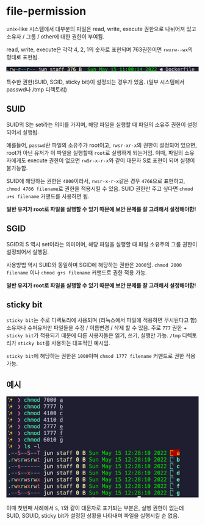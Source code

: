 # file-permission

unix-like 시스템에서 대부분의 파일은 read, write, execute 권한으로 나뉘어져 있고 소유자 / 그룹 / other에 대한 권한이 부여됨.

read, write, execute은 각각 4, 2, 1의 숫자로 표현되며 763권한이면 `rwxrw--wx`의 형태로 표현됨.

![general-file-permission](/image/general-file-permission.png)

특수한 권한(SUID, SGID, sticky bit)이 설정되는 경우가 있음. (일부 시스템에서 passwd나 /tmp 디렉토리)

## SUID

SUID의 S는 set라는 의미를 가지며, 해당 파일을 실행할 때 파일의 소유주 권한이 설정되어서 실행됨.

예를들어, `passwd`란 파일의 소유주가 root이고, `rwsr-xr-x`의 권한이 설정되어 있으면, root가 아닌 유저가 이 파일을 실행할때 `root`로 실행하게 되는거임. 이때, 파일의 소유자에게도 execute 권한이 없으면 `rwSr-x-r-x`와 같이 대문자 S로 표현이 되며 실행이 불가능함.

SUID에 해당하는 권한은 `4000`이라서, `rwsr-x-r-x`같은 경우 `4766`으로 표현하고, `chmod 4766 filename`로 권한을 적용시킬 수 있음. SUID 권한만 주고 싶다면 `chmod u+s filename` 커맨드를 사용하면 됨.

**일반 유저가 root로 파일을 실행할 수 있기 때문에 보안 문제를 잘 고려해서 설정해야함!**

## SGID

SGID의 S 역시 set이라는 의미이며, 해당 파일을 실행할 때 파일 소유주의 그룹 권한이 설정되어서 실행됨.

사용방법 역시 SUID와 동일하며 SGID에 해당하는 권한은 `2000`임. `chmod 2000 filename` 이나 `chmod g+s filename` 커맨드로 권한 적용 가능.

**일반 유저가 root로 파일을 실행할 수 있기 때문에 보안 문제를 잘 고려해서 설정해야함!**

## sticky bit

`sticky bit`는 주로 디렉토리에 사용되며 (리눅스에서 파일에 적용하면 무시된다고 함) 소유자나 슈퍼유저만 파일들을 수정 / 이름변경 / 삭제 할 수 있음. 주로 `777` 권한 + `sticky bit`가 적용되기 때문에 다른 사용자들은 읽기, 쓰기, 실행만 가능. `/tmp` 디렉토리가 `sticky bit`를 사용하는 대표적인 예시임.

`sticky bit`에 해당하는 권한은 `1000`이며 `chmod 1777 filename` 커맨드로 권한 적용 가능.

## 예시

![special-file-permission](/image/special-file-permission.png)

이때 첫번째 사례에서 `S`, `T`와 같이 대문자로 표기되는 부분은, 실행 권한이 없는데 SUID, SGUID, sticky bit가 설정된 상황을 나타내며 파일을 실행시킬 순 없음.
